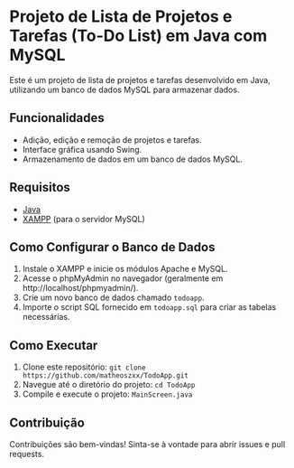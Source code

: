 # Projeto de Lista de Projetos e Tarefas (To-Do List) em Java com MySQL

Este é um projeto de lista de projetos e tarefas desenvolvido em Java, utilizando um banco de dados MySQL para armazenar dados.

## Funcionalidades

- Adição, edição e remoção de projetos e tarefas.
- Interface gráfica usando Swing.
- Armazenamento de dados em um banco de dados MySQL.

## Requisitos

- [Java](https://www.java.com/)
- [XAMPP](https://www.apachefriends.org/index.html) (para o servidor MySQL)

## Como Configurar o Banco de Dados

1. Instale o XAMPP e inicie os módulos Apache e MySQL.
2. Acesse o phpMyAdmin no navegador (geralmente em http://localhost/phpmyadmin/).
3. Crie um novo banco de dados chamado `todoapp`.
4. Importe o script SQL fornecido em `todoapp.sql` para criar as tabelas necessárias.

## Como Executar

1. Clone este repositório: `git clone https://github.com/matheoszxx/TodoApp.git`
2. Navegue até o diretório do projeto: `cd TodoApp`
3. Compile e execute o projeto: `MainScreen.java`

## Contribuição

Contribuições são bem-vindas! Sinta-se à vontade para abrir issues e pull requests.
